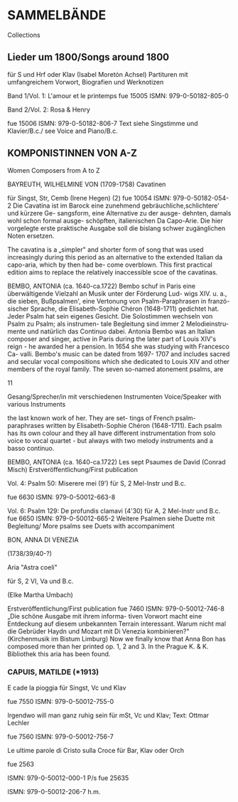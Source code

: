 # SAMMELBÄNDE

Collections

## Lieder um 1800/Songs around 1800

für S und Hrf oder Klav (Isabel Moretón Achsel) Partituren mit umfangreichem Vorwort, Biografien und Werknotizen

Band 1/Vol. 1: L'amour et le printemps fue 15005 ISMN: 979-0-50182-805-0

Band 2/Vol. 2: Rosa & Henry

fue 15006 ISMN: 979-0-50182-806-7 Text siehe Singstimme und Klavier/B.c./ see Voice and Piano/B.c.

## KOMPONISTINNEN VON A-Z

Women Composers from A to Z

BAYREUTH, WILHELMINE VON (1709-1758) Cavatinen

für Singst, Str, Cemb (Irene Hegen) (2) fue 10054 ISMN: 979-0-50182-054-2 Die Cavatina ist im Barock eine zunehmend gebräuchliche,schlichtere' und kürzere Ge- sangsform, eine Alternative zu der ausge- dehnten, damals wohl schon formal ausge- schöpften, italienischen Da Capo-Arie. Die hier vorgelegte erste praktische Ausgabe soll die bislang schwer zugänglichen Noten ersetzen.

The cavatina is a „simpler" and shorter form of song that was used increasingly during this period as an alternative to the extended Italian da capo-aria, which by then had be- come overblown. This first practical edition aims to replace the relatively inaccessible scoe of the cavatinas.

BEMBO, ANTONIA (ca. 1640-ca.1722) Bembo schuf in Paris eine überwältigende Vielzahl an Musik unter der Förderung Lud- wigs XIV. u. a., die sieben, Bußpsalmen', eine Vertonung von Psalm-Paraphrasen in franzö- sischer Sprache, die Elisabeth-Sophie Chéron (1648-1711) gedichtet hat. Jeder Psalm hat sein eigenes Gesicht. Die Solostimmen wechseln von Psalm zu Psalm; als instrumen- tale Begleitung sind immer 2 Melodieinstru- mente und natürlich das Continuo dabei. Antonia Bembo was an Italian composer and singer, active in Paris during the later part of Louis XIV's reign - he awarded her a pension. In 1654 she was studying with Francesco Ca- valli. Bembo's music can be dated from 1697- 1707 and includes sacred and secular vocal compositions which she dedicated to Louis XIV and other members of the royal family. The seven so-named atonement psalms, are

11

Gesang/Sprecher/in mit verschiedenen Instrumenten Voice/Speaker with various Instruments

the last known work of her. They are set- tings of French psalm-paraphrases written by Elisabeth-Sophie Chéron (1648-1711). Each psalm has its own colour and they all have different instrumentation from solo voice to vocal quartet - but always with two melody instruments and a basso continuo.

BEMBO, ANTONIA (ca. 1640-ca.1722) Les sept Psaumes de David (Conrad Misch) Erstveröffentlichung/First publication

Vol. 4: Psalm 50: Miserere mei (9') für S, 2 Mel-Instr und B.c.

fue 6630 ISMN: 979-0-50012-663-8

Vol. 6: Psalm 129: De profundis clamavi (4'30) für A, 2 Mel-Instr und B.c. fue 6650 ISMN: 979-0-50012-665-2 Weitere Psalmen siehe Duette mit Begleitung/ More psalms see Duets with accompaniment

BON, ANNA DI VENEZIA

(1738/39/40-?)

Aria "Astra coeli"

für S, 2 VI, Va und B.c.

(Elke Martha Umbach)

Erstveröffentlichung/First publication fue 7460 ISMN: 979-0-50012-746-8 „Die schöne Ausgabe mit ihrem informa- tiven Vorwort macht eine Entdeckung auf diesem unbekannten Terrain interessant. Warum nicht mal die Gebrüder Haydn und Mozart mit Di Venezia kombinieren?" (Kirchenmusik im Bistum Limburg) Now we finally know that Anna Bon has composed more than her printed op. 1, 2 and 3. In the Prague K. & K. Bibliothek this aria has been found.

### CAPUIS, MATILDE (*1913)

E cade la pioggia für Singst, Vc und Klav

fue 7550 ISMN: 979-0-50012-755-0

Irgendwo will man ganz ruhig sein für mSt, Vc und Klav; Text: Ottmar Lechler

fue 7560 ISMN: 979-0-50012-756-7

Le ultime parole di Cristo sulla Croce für Bar, Klav oder Orch

fue 2563

ISMN: 979-0-50012-000-1 P/s fue 25635

ISMN: 979-0-50012-206-7 h.m.